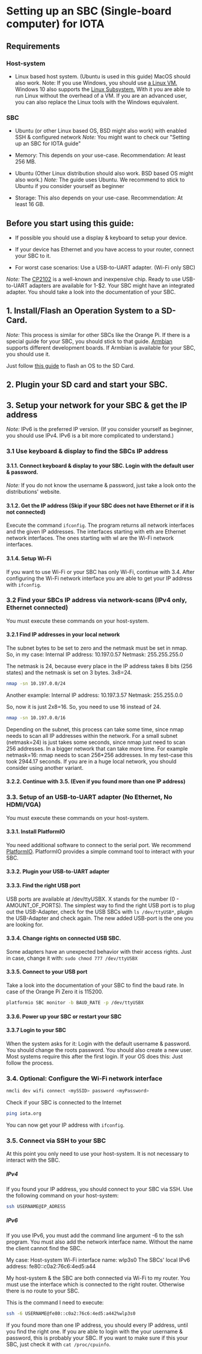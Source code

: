 # Setting up an SBC (Single-board computer) for IOTA

## Requirements

### Host-system

- Linux based host system. (Ubuntu is used in this guide) MacOS should also work.
Note: If you use Windows, you should use [a Linux VM.](https://www.windowscentral.com/how-run-linux-distros-windows-10-using-hyper-v)
Windows 10 also supports the [Linux Subsystem.](https://docs.microsoft.com/en-us/windows/wsl/install-win10) 
With it you are able to run Linux without the overhead of a VM.
If you are an advanced user, you can also replace the Linux tools with the Windows equivalent.

### SBC

- Ubuntu (or other Linux based OS, BSD might also work) with enabled SSH & configured network
*_Note:_* You might want to check our "Setting up an SBC for IOTA guide"

- Memory: This depends on your use-case. Recommendation: At least 256 MB.

- Ubuntu (Other Linux distribution should also work. BSD based OS might also work.)
*_Note:_* The guide uses Ubuntu. We recommend to stick to Ubuntu if you consider yourself as beginner

- Storage: This also depends on your use-case. Recommendation: At least 16 GB.


## Before you start using this guide:

- If possible you should use a display & keyboard to setup your device.

- If your device has Ethernet and you have access to your router, connect your SBC to it.

- For worst case scenarios: Use a USB-to-UART adapter. (Wi-Fi only SBC)

*_Note:_* The [CP2102](https://www.silabs.com/products/development-tools/software/usb-to-uart-bridge-vcp-drivers) 
is a well-known and inexpensive chip. Ready to use USB-to-UART adapters are available for 1-$2.
Your SBC might have an integrated adapter. You should take a look into the documentation of your SBC.


## 1. Install/Flash an Operation System to a SD-Card.

*_Note:_* This process is similar for other SBCs like the Orange Pi. 
If there is a special guide for your SBC, you should stick to that guide. 
[Armbian](https://www.armbian.com/download/) supports different development boards. 
If Armbian is available for your SBC, you should use it.

Just follow [this guide](https://www.raspberrypi.org/documentation/installation/installing-images/) 
to flash an OS to the SD Card.

## 2. Plugin your SD card and start your SBC.

## 3. Setup your network for your SBC & get the IP address

*_Note:_* IPv6 is the preferred IP version. 
(If you consider yourself as beginner, you should use IPv4. IPv6 is a bit more complicated to understand.)


### 3.1 Use keyboard & display to find the SBCs IP address
				
#### 3.1.1. Connect keyboard & display to your SBC. Login with the default user & password. 

*_Note:_* If you do not know the username & password, just take a look onto the distributions' website.
		
#### 3.1.2. Get the IP address (Skip if your SBC does not have Ethernet or if it is not connected)

Execute the command ```ifconfig```. The program returns all network interfaces and the given IP addresses.
The interfaces starting with eth are Ethernet network interfaces. 
The ones starting with wl are the Wi-Fi network interfaces.

#### 3.1.4. Setup Wi-Fi

If you want to use Wi-Fi or your SBC has only Wi-Fi, continue with 3.4. 
After configuring the Wi-Fi network interface you are able
to get your IP address with ```ifconfig```.


### 3.2 Find your SBCs IP address via network-scans (IPv4 only, Ethernet connected)

You must execute these commands on your host-system.

#### 3.2.1 Find IP addresses in your local network

The subnet bytes to be set to zero and the netmask must be set in nmap.
So, in my case:
Internal IP address: 10.197.0.57
Netmask: 255.255.255.0

The netmask is 24, because every place in the IP address takes 8 bits (256 states) and the netmask is set on 3 bytes. 3x8=24.

```bash
nmap -sn 10.197.0.0/24
```

Another example:
Internal IP address: 10.197.3.57
Netmask: 255.255.0.0

So, now it is just 2x8=16. So, you need to use 16 instead of 24.

```bash
nmap -sn 10.197.0.0/16
```

Depending on the subnet, this process can take some time, since nmap needs to scan all IP addresses within the network. 
For a small subnet (netmask=24) is just takes some seconds, since nmap just need to scan 256 addresses.
In a bigger network that can take more time. For example netmask=16: nmap needs to scan 256*256 addresses. 
In my test-case this took 2944.17 seconds. If you are in a huge local network, you should consider using another variant.

#### 3.2.2. Continue with 3.5. (Even if you found more than one IP address)

	
### 3.3. Setup of an USB-to-UART adapter (No Ethernet, No HDMI/VGA)

You must execute these commands on your host-system.

#### 3.3.1. Install PlatformIO
You need additional software to connect to the serial port. 
We recommend [PlatformIO](https://docs.platformio.org/en/latest/userguide/cmd_device.html?highlight=monitor#platformio-device-monitor).
PlatformIO provides a simple command tool to interact with your SBC.

#### 3.3.2. Plugin your USB-to-UART adapter

#### 3.3.3. Find the right USB port

USB ports are available at /dev/ttyUSBX. X stands for the number (0 - AMOUNT_OF_PORTS).
The simplest way to find the right USB port is to plug out the USB-Adapter, check for the USB SBCs with
```ls /dev/ttyUSB*```, plugin the USB-Adapter and check again. The new added USB-port is the one you are looking for.

#### 3.3.4. Change rights on connected USB SBC. 

Some adapters have an unexpected behavior with their access rights. Just in case, change it with:
```sudo chmod 777 /dev/ttyUSBX```

#### 3.3.5. Connect to your USB port

Take a look into the documentation of your SBC to find the baud rate. In case of the Orange Pi Zero it is 115200.
```bash
platformio SBC monitor -b BAUD_RATE -p /dev/ttyUSBX
```

#### 3.3.6. Power up your SBC or restart your SBC 

#### 3.3.7 Login to your SBC

When the system asks for it: Login with the default username & password.
You should change the roots password. You should also create a new user.
Most systems require this after the first login. If your OS does this: Just follow the process.

### 3.4. Optional: Configure the Wi-Fi network interface

```bash
nmcli dev wifi connect <mySSID> password <myPassword>
```

Check if your SBC is connected to the Internet
```bash
ping iota.org
```

You can now get your IP address with  ```ifconfig```.

### 3.5. Connect via SSH to your SBC

At this point you only need to use your host-system. It is not necessary to interact with the SBC.

##### IPv4

If you found your IP address, you should connect to your SBC via SSH. 
Use the following command on your host-system:
```bash
ssh USERNAME@IP_ADRESS
```

##### IPv6

If you use IPv6, you must add the command line argument -6 to the ssh program. 
You must also add the network interface name.
Without the name the client cannot find the SBC.

My case:
Host-system Wi-Fi interface name: wlp3s0
The SBCs' local IPv6 address: fe80::c0a2:76c6:4ed5:a44

My host-system & the SBC are both connected via Wi-Fi to my router. 
You must use the interface which is connected to the right router. 
Otherwise there is no route to your SBC.


This is the command I need to execute:
```bash
ssh -6 USERNAME@fe80::c0a2:76c6:4ed5:a442%wlp3s0
```

If you found more than one IP address, you should every IP address, until you find the right one.
If you are able to login with the your username & password, this is probably your SBC.
If you want to make sure if this your SBC, just check it with ```cat /proc/cpuinfo```. 
	